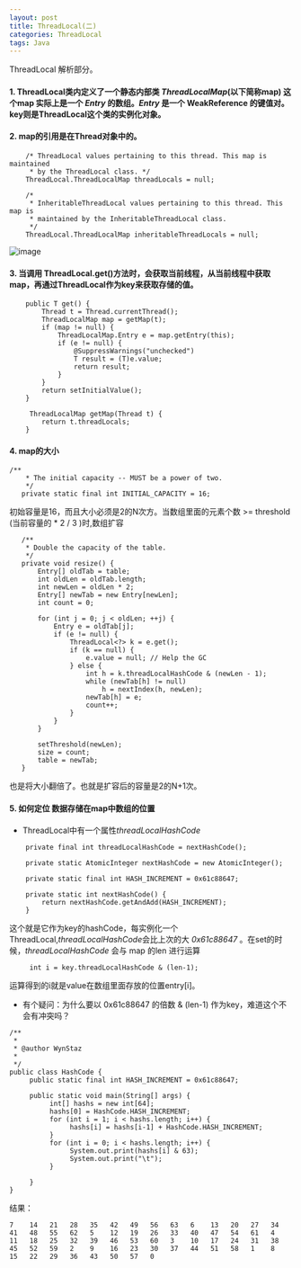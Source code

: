```yaml
---
layout: post
title: ThreadLocal(二)
categories: ThreadLocal
tags: Java
---
```


ThreadLocal 解析部分。



#### 1. ThreadLocal类内定义了一个静态内部类 *ThreadLocalMap*(以下简称map) 这个map 实际上是一个 *Entry* 的数组。*Entry* 是一个 WeakReference 的键值对。key则是ThreadLocal这个类的实例化对象。

#### 2. map的引用是在Thread对象中的。

```
    /* ThreadLocal values pertaining to this thread. This map is maintained
     * by the ThreadLocal class. */
    ThreadLocal.ThreadLocalMap threadLocals = null;

    /*
     * InheritableThreadLocal values pertaining to this thread. This map is
     * maintained by the InheritableThreadLocal class.
     */
    ThreadLocal.ThreadLocalMap inheritableThreadLocals = null;
```
![image](http://7xlune.com1.z0.glb.clouddn.com/images/解密ThreadLocal/ThreadLocal.png)

#### 3. 当调用 ThreadLocal.get()方法时，会获取当前线程，从当前线程中获取map，再通过ThreadLocal作为key来获取存储的值。

```
    public T get() {
        Thread t = Thread.currentThread();
        ThreadLocalMap map = getMap(t);
        if (map != null) {
            ThreadLocalMap.Entry e = map.getEntry(this);
            if (e != null) {
                @SuppressWarnings("unchecked")
                T result = (T)e.value;
                return result;
            }
        }
        return setInitialValue();
    }

     ThreadLocalMap getMap(Thread t) {
        return t.threadLocals;
    }
```

#### 4. map的大小

```
/**
    * The initial capacity -- MUST be a power of two.
    */
   private static final int INITIAL_CAPACITY = 16;
```

初始容量是16，而且大小必须是2的N次方。当数组里面的元素个数 >= threshold (当前容量的 * 2 / 3 )时,数组扩容

```
   /**
    * Double the capacity of the table.
    */
   private void resize() {
       Entry[] oldTab = table;
       int oldLen = oldTab.length;
       int newLen = oldLen * 2;
       Entry[] newTab = new Entry[newLen];
       int count = 0;

       for (int j = 0; j < oldLen; ++j) {
           Entry e = oldTab[j];
           if (e != null) {
               ThreadLocal<?> k = e.get();
               if (k == null) {
                   e.value = null; // Help the GC
               } else {
                   int h = k.threadLocalHashCode & (newLen - 1);
                   while (newTab[h] != null)
                       h = nextIndex(h, newLen);
                   newTab[h] = e;
                   count++;
               }
           }
       }

       setThreshold(newLen);
       size = count;
       table = newTab;
   }
```

也是将大小翻倍了。也就是扩容后的容量是2的N+1次。

#### 5. 如何定位 数据存储在map中数组的位置

- ThreadLocal中有一个属性*threadLocalHashCode*

```
    private final int threadLocalHashCode = nextHashCode();

    private static AtomicInteger nextHashCode = new AtomicInteger();

    private static final int HASH_INCREMENT = 0x61c88647;

    private static int nextHashCode() {
        return nextHashCode.getAndAdd(HASH_INCREMENT);
    }
```

这个就是它作为key的hashCode，每实例化一个ThreadLocal,*threadLocalHashCode*会比上次的大 *0x61c88647* 。在set的时候，*threadLocalHashCode* 会与 map 的len 进行运算

```
     int i = key.threadLocalHashCode & (len-1);
```

运算得到的i就是value在数组里面存放的位置entry[i]。

- 有个疑问：为什么要以 0x61c88647 的倍数 & (len-1) 作为key，难道这个不会有冲突吗？

```
/**
 * 
 * @author WynStaz
 *
 */
public class HashCode {
     public static final int HASH_INCREMENT = 0x61c88647;
     
     public static void main(String[] args) {
          int[] hashs = new int[64];
          hashs[0] = HashCode.HASH_INCREMENT;
          for (int i = 1; i < hashs.length; i++) {
               hashs[i] = hashs[i-1] + HashCode.HASH_INCREMENT;
          }
          for (int i = 0; i < hashs.length; i++) {
               System.out.print(hashs[i] & 63);
               System.out.print("\t");
          }
          
     }
}
```

结果：

```
7    14   21   28   35   42   49   56   63   6    13   20   27   34   41   48   55   62   5    12   19   26   33   40   47   54   61   4    11   18   25   32   39   46   53   60   3    10   17   24   31   38   45   52   59   2    9    16   23   30   37   44   51   58   1    8    15   22   29   36   43   50   57   0    
```

